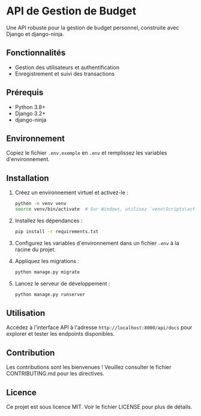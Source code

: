 # API de Gestion de Budget

Une API robuste pour la gestion de budget personnel, construite avec Django et django-ninja.

## Fonctionnalités

- Gestion des utilisateurs et authentification
- Enregistrement et suivi des transactions

## Prérequis

- Python 3.8+
- Django 3.2+
- django-ninja

## Environnement

Copiez le fichier `.env.exemple` en `.env` et remplissez les variables d'environnement.

## Installation

1. Créez un environnement virtuel et activez-le :
   ```bash
   python -m venv venv
   source venv/bin/activate  # Sur Windows, utilisez `venv\Scripts\activate`
   ```

2. Installez les dépendances :
   ```bash
   pip install -r requirements.txt
   ```

3. Configurez les variables d'environnement dans un fichier `.env` à la racine du projet.

4. Appliquez les migrations :
   ```bash
   python manage.py migrate
   ```

5. Lancez le serveur de développement :
   ```bash
   python manage.py runserver
   ```

## Utilisation

Accédez à l'interface API à l'adresse `http://localhost:8000/api/docs` pour explorer et tester les endpoints disponibles.

## Contribution

Les contributions sont les bienvenues ! Veuillez consulter le fichier CONTRIBUTING.md pour les directives.

## Licence

Ce projet est sous licence MIT. Voir le fichier LICENSE pour plus de détails.
